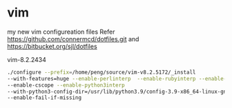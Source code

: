 vim
===

my new vim configureation files
Refer https://github.com/connermcd/dotfiles.git and https://bitbucket.org/sjl/dotfiles


vim-8.2.2434

```bash
./configure --prefix=/home/peng/source/vim-v8.2.5172/_install
--with-features=huge --enable-perlinterp  --enable-rubyinterp --enable-luainterp
--enable-cscope --enable-python3interp
--with-python3-config-dir=/usr/lib/python3.9/config-3.9-x86_64-linux-gnu/
--enable-fail-if-missing
```
